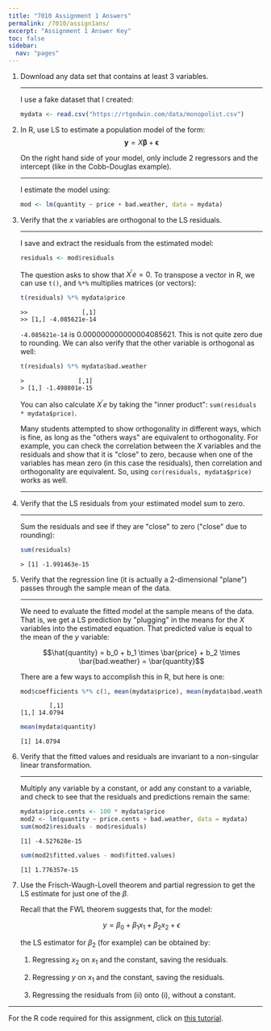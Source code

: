 ```yaml
---
title: "7010 Assignment 1 Answers"
permalink: /7010/assign1ans/
excerpt: "Assignment 1 Answer Key"
toc: false
sidebar:
  nav: "pages"
---
```


1.  Download any data set that contains at least 3 variables.

    ---
    I use a fake dataset that I created:
    ```r
    mydata <- read.csv("https://rtgodwin.com/data/monopolist.csv")
    ```    
2.  In R, use LS to estimate a population model of the form:
    $$\boldsymbol{y} = X\boldsymbol{\beta} + \boldsymbol{\epsilon}
    \nonumber$$

    On the right hand side of your model, only include 2 regressors and
    the intercept (like in the Cobb-Douglas example).

    ---
    I estimate the model using:
    ```r
    mod <- lm(quantity ~ price + bad.weather, data = mydata)
    ```
    
3.  Verify that the $x$ variables are orthogonal to the LS residuals.

    ---
    I save and extract the residuals from the estimated model:
    ```r
    residuals <- mod$residuals
    ```
    The question asks to show that $X^{\prime} e = 0$. To transpose a vector in R, we can use `t()`, and `%*%` multiplies matrices (or vectors):
    ```r
    t(residuals) %*% mydata$price
    ```
    ```
    >>               [,1]
    >> [1,] -4.085621e-14
    ```
    `-4.085621e-14` is 0.000000000000004085621. This is not quite zero due to rounding. We can also verify that the other variable is orthogonal as well:
    ```r
    t(residuals) %*% mydata$bad.weather
    ```
    ```
    >               [,1]
    > [1,] -1.498801e-15
    ```
    You can also calculate $X^{\prime} e$ by taking the "inner product": `sum(residuals * mydata$price)`.
    
    Many students attempted to show orthogonality in different ways, which is fine, as long as the "others ways" are equivalent to orthogonality. For example, you can check the correlation between the $X$ variables and the residuals and show that it is "close" to zero, because when one of the variables has mean zero (in this case the residuals), then correlation and orthogonality are equivalent. So, using `cor(residuals, mydata$price)` works as well.

    ---
4.  Verify that the LS residuals from your estimated model sum to zero.

    ---
    Sum the residuals and see if they are "close" to zero ("close" due to rounding):
    ```r
    sum(residuals)
    ```
    ```
    > [1] -1.991463e-15
    ```
            
5.  Verify that the regression line (it is actually a 2-dimensional
    "plane") passes through the sample mean of the data.

    ---
    We need to evaluate the fitted model at the sample means of the data. That is, we get a LS prediction by "plugging" in the means for the $X$ variables into the estimated equation. That predicted value is equal to the mean of the $y$ variable:
    
    $$\hat{quantity} = b_0 + b_1 \times \bar{price} + b_2 \times \bar{bad.weather} = \bar{quantity}$$

    There are a few ways to accomplish this in R, but here is one:
    ```r
    mod$coefficients %*% c(1, mean(mydata$price), mean(mydata$bad.weather))
    ```
    ```
            [,1]
    [1,] 14.0794
    ```
    ```r
    mean(mydata$quantity)
    ```
    ```
    [1] 14.0794
    ```

6.  Verify that the fitted values and residuals are invariant to a non-singular linear transformation.

    ---
    Multiply any variable by a constant, or add any constant to a variable, and check to see that the residuals and predictions remain the same:
    ```r
    mydata$price.cents <- 100 * mydata$price
    mod2 <- lm(quantity ~ price.cents + bad.weather, data = mydata)
    sum(mod2$residuals - mod$residuals)
    ```
    ```
    [1] -4.527628e-15
    ```
    ```r
    sum(mod2$fitted.values - mod$fitted.values)
    ```
    ```
    [1] 1.776357e-15
    ```
    

7.  Use the Frisch-Waugh-Lovell theorem and partial regression to get
    the LS estimate for just one of the $\beta$.

    Recall that the FWL theorem suggests that, for the model:

    $$y = \beta_0 + \beta_1x_1 + \beta_2x_2 + \epsilon
    \nonumber$$

    the LS estimator for $\beta_2$ (for example) can be obtained by:

    1.  Regressing $x_2$ on $x_1$ and the constant, saving the
        residuals.

    2.  Regressing $y$ on $x_1$ and the constant, saving the residuals.

    3.  Regressing the residuals from (ii) onto (i), without a constant.

------------------------------------------------------------------------

For the R code required for this assignment, click on [this
tutorial](http://home.cc.umanitoba.ca/~godwinrt/7010/assigntutorial1.html).
